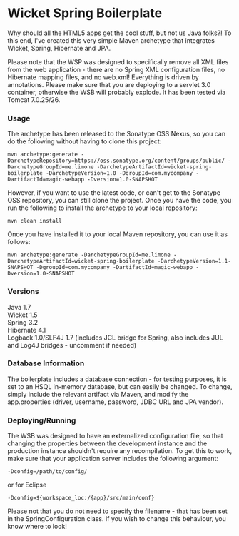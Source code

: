 # Wicket Spring Boilerplate

Why should all the HTML5 apps get the cool stuff, but not us Java folks?!  To this end, I've created this very simple Maven archetype that integrates Wicket, Spring, Hibernate and JPA.  

Please note that the WSP was designed to specifically remove all XML files from the web application - there are no Spring XML configuration files, no Hibernate mapping files, and no web.xml!  Everything is driven by annotations.  Please make sure that you are deploying to a servlet 3.0 container, otherwise the WSB will probably explode.  It has been tested via Tomcat 7.0.25/26.

### Usage

The archetype has been released to the Sonatype OSS Nexus, so you can do the following without having to clone this project:

```
mvn archetype:generate -DarchetypeRepository=https://oss.sonatype.org/content/groups/public/ -DarchetypeGroupId=me.limone -DarchetypeArtifactId=wicket-spring-boilerplate -DarchetypeVersion=1.0 -DgroupId=com.mycompany -DartifactId=magic-webapp -Dversion=1.0-SNAPSHOT
```

However, if you want to use the latest code, or can't get to the Sonatype OSS repository, you can still clone the project.  Once you have the code, you run the following to install the archetype to your local repository:

```
mvn clean install
```

Once you have installed it to your local Maven repository, you can use it as follows:

```
mvn archetype:generate -DarchetypeGroupId=me.limone -DarchetypeArtifactId=wicket-spring-boilerplate -DarchetypeVersion=1.1-SNAPSHOT -DgroupId=com.mycompany -DartifactId=magic-webapp -Dversion=1.0-SNAPSHOT
```

### Versions
Java 1.7  
Wicket 1.5  
Spring 3.2  
Hibernate 4.1  
Logback 1.0/SLF4J 1.7 (includes JCL bridge for Spring, also includes JUL and Log4J bridges - uncomment if needed)  

### Database Information
The boilerplate includes a database connection - for testing purposes, it is set to an HSQL in-memory database, but can easily be changed.  To change, simply include the relevant artifact via Maven, and modify the app.properties (driver, username, password, JDBC URL and JPA vendor).

### Deploying/Running
The WSB was designed to have an externalized configuration file, so that changing the properties between the development instance and the production instance shouldn't require any recompilation.  To get this to work, make sure that your application server includes the following argument:
  
```
-Dconfig=/path/to/config/
```

or for Eclipse
```
-Dconfig=${workspace_loc:/{app}/src/main/conf}
```
  
Please not that you do not need to specify the filename - that has been set in the SpringConfiguration class.  If you wish to change this behaviour, you know where to look!